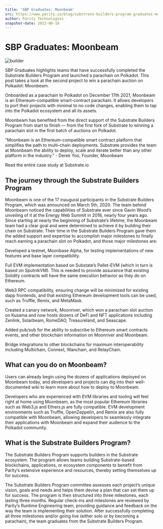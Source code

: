 ```yaml
---
title: 'SBP Graduates: Moonbeam'
src: https://www.parity.io/blog/substrate-builders-program-graduates-moonbeam
author: Parity Technologies
snapshot-date: 2022-06-18
---
```


# SBP Graduates: Moonbeam

![builder](assets/builder.jpeg)

SBP Graduates highlights teams that have successfully completed the Substrate Builders Program and launched a parachain on Polkadot. This post takes a look at the second project to win a parachain auction on Polkadot: Moonbeam.

Onboarded as a parachain to Polkadot on December 17th 2021, Moonbeam is an Ethereum-compatible smart-contract parachain. It allows developers to port their projects with minimal to no code changes, enabling them to tap into the Polkadot ecosystem and all its assets.

Moonbeam has benefited from the direct support of the Substrate Builders Program from start to finish — from the first fork of Substrate to winning a parachain slot in the first batch of auctions on Polkadot.

“​Moonbeam is an Ethereum-compatible smart contract platform that simplifies the path to multi-chain deployments. Substrate provides the team at Moonbeam the ability to deploy, scale and iterate better than any other platform in the industry.” - Derek Yoo, Founder, Moonbeam

Read the entire case study at Substrate.io

## The journey through the Substrate Builders Program
Moonbeam is one of the 17 inaugural participants in the Substrate Builders Program, which was announced on March 5th, 2020. The team behind Moonbeam noticed the capabilities of Substrate ever since Gavin Wood’s unveiling of it at the Energy Web Summit in 2018, nearly four years ago. Since starting at nearly the beginning of Substrate’s lifetime, the Moonbeam team had a clear goal and were determined to achieve it by building their chain on Substrate. Their time in the Substrate Builders Program gave them the added support and expertise to accomplish major milestones to finally reach earning a parachain slot on Polkadot, and those major milestones are:

Developed a testnet, Moonbase Alpha, for testing implementations of new features and base layer compatibility.

Full EVM implementation based on Substate’s Pallet-EVM (which in turn is based on SputnikVM). This is needed to provide assurance that existing Solidity contracts will have the same execution behavior as they do on Ethereum.

Web3 RPC compatibility, ensuring change will be minimized for existing dapp frontends, and that existing Ethereum development tools can be used, such as Truffle, Remix, and MetaMask.

Created a canary network, Moonriver, which won a parachain slot auction on Kusama and now hosts dozens of DeFi and NFT applications including Zenlink, Solarbeam, RomeDAO, Treasureland, and Seascape.

Added pub/sub for the ability to subscribe to Ethereum smart contracts events, and other blockchain information on Moonriver and Moonbeam.

Bridge integrations to other blockchains for maximum interoperability including Multichain, Connext, Wanchain, and RelayChain.

## What can you do on Moonbeam?
Users can already begin using the dozens of applications deployed on Moonbeam today, and developers and projects can dig into their well-documented wiki to learn more about how to deploy to Moonbeam.

Developers who are experienced with EVM libraries and tooling will feel right at home using Moonbeam, as the most popular Ethereum libraries such as Web3.js and Ethers.js are fully compatible. EVM development environments such as Truffle, OpenZeppelin, and Remix are also fully compatible with Moonbeam, allowing developers to seamlessly integrate their applications with Moonbeam and expand their audience to the Polkadot community.

## What is the Substrate Builders Program?
The Substrate Builders Program supports builders in the Substrate ecosystem. The program allows teams building Substrate-based blockchains, applications, or ecosystem components to benefit from Parity’s extensive experience and resources, thereby setting themselves up for success.

The Substrate Builders Program committee assesses each project’s unique vision, goals and needs and helps them devise a plan that can set them up for success. The program is then structured into three milestones, each lasting three months. Regular check-ins and milestones are reviewed by Parity’s Runtime Engineering team, providing guidance and feedback on the way the team is implementing their solution. After successfully completing all three milestones and/or going live (either solo or by becoming a parachain), the team graduates from the Substrate Builders Program.
